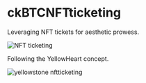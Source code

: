 # ckBTCNFTticketing

Leveraging NFT tickets for aesthetic prowess.

![NFT ticketing](https://github.com/user-attachments/assets/6d5fd925-5c14-42de-810c-72032390f2b9)

Following the YellowHeart concept.

![yellowstone nftticketing](https://github.com/user-attachments/assets/b977f6d3-f8ed-43c6-bd81-c78adfbde0a0)
